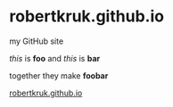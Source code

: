 # robertkruk.github.io
my GitHub site

_this_ is **foo**
and _this_ is **bar**

together they make
**foobar**

[robertkruk.github.io](robertkruk.github.io)
